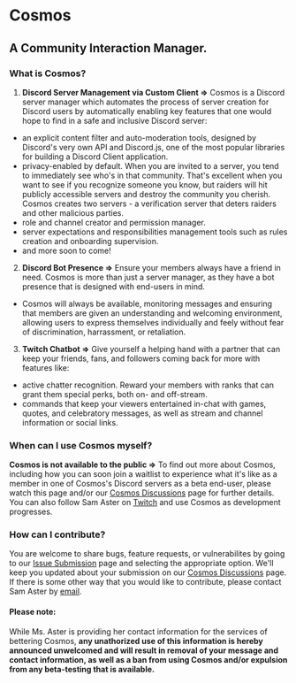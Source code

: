 # Cosmos
## A Community Interaction Manager.
### What is Cosmos?
 1) **Discord Server Management via Custom Client =>** Cosmos is a Discord server manager which automates the process of server creation for Discord users by automatically enabling key features that one would hope to find in a safe and inclusive Discord server:
 - an explicit content filter and auto-moderation tools,  designed by Discord's very own API and Discord.js, one of the most popular libraries for building a Discord Client application.
 - privacy-enabled by default. When you are invited to a server, you tend to immediately see who's in that community. That's excellent when you want to see if you recognize someone you know, but raiders will hit publicly accessible servers and destroy the community you cherish. Cosmos creates two servers - a verification server that deters raiders and other malicious parties.
- role and channel creator and permission manager.
- server expectations and responsibilities management tools such as rules creation and onboarding supervision.
- and more soon to come!

2) **Discord Bot Presence =>** Ensure your members always have a friend in need. Cosmos is more than just a server manager, as they have a bot presence that is designed with end-users in mind.
 - Cosmos will always be available, monitoring messages and ensuring that members are given an understanding and welcoming environment, allowing users to express themselves individually and feely without fear of discrimination, harrassment, or retaliation.

3) **Twitch Chatbot =>** Give yourself a helping hand with a partner that can keep your friends, fans, and followers coming back for more with features like:
 -  active chatter recognition. Reward your members with ranks that can grant them special perks, both on- and off-stream.
 -  commands that keep your viewers entertained in-chat with games, quotes, and celebratory messages, as well as stream and channel information or social links. 
### When can I use Cosmos myself?
**Cosmos is not available to the public =>** To find out more about Cosmos, including how you can soon join a waitlist to experience what it's like as a member in one of Cosmos's Discord servers as a beta end-user, please watch this page and/or our [Cosmos Discussions](https://github.com/Mirus-Initiative/Cosmos/discussions/1) page for further details. You can also follow Sam Aster on [Twitch](https://twitch.tv/sam_aster_) and use Cosmos as development progresses.
### How can I contribute?
You are welcome to share bugs, feature requests, or vulnerabilites by going to our [Issue Submission](https://github.com/Mirus-Initiative/Cosmos/issues/new/choose) page and selecting the appropriate option. We'll keep you updated about your submission on our [Cosmos Discussions](https://github.com/Mirus-Initiative/Cosmos/discussions/1) page.
If there is some other way that you would like to contribute, please contact Sam Aster by [email](mailto:hempster.og@gmail.com).

 #### Please note:

While Ms. Aster is providing her contact information for the services of bettering Cosmos, **any unathorized use of this information is hereby announced unwelcomed and will result in removal of your message and contact information, as well as a ban from using Cosmos and/or expulsion from any beta-testing that is available.**
